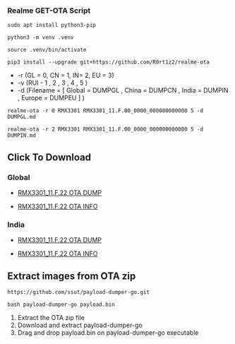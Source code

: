### Realme GET-OTA Script

```
sudo apt install python3-pip
```
```
python3 -m venv .venv
```
```
source .venv/bin/activate
```
```
pip3 install --upgrade git+https://github.com/R0rt1z2/realme-ota
```

- -r (GL = 0, CN = 1, IN= 2, EU = 3)
- -v (RUI - 1 , 2 , 3 , 4 , 5 )
- -d (Filename = [ Global = DUMPGL , China = DUMPCN , India = DUMPIN , Europe = DUMPEU ] )

```
realme-ota -r 0 RMX3301 RMX3301_11.F.00_0000_000000000000 5 -d DUMPGL.md
```
```
realme-ota -r 2 RMX3301 RMX3301_11.F.00_0000_000000000000 5 -d DUMPIN.md
```


## Click To Download


### Global

- [RMX3301_11.F.22 OTA DUMP](https://gauss-componentotacostmanual-sg.allawnofs.com/remove-d530d043bec503b835bcb5ede0f4f4ce/component-ota/24/02/23/188d97a61eba446ea32adc91942abddf.zip)

- [RMX3301_11.F.22 OTA INFO](https://gauss-componentotacostmanual-sg.allawnofs.com/remove-d530d043bec503b835bcb5ede0f4f4ce/component-ota/24/03/04/83c6ca9e37db4b48b9233638891826d1.html?logoType=1)

### India

- [RMX3301_11.F.22 OTA DUMP](https://gauss-componentotacostmanual-in.allawnofs.com/remove-d530d043bec503b835bcb5ede0f4f4ce/component-ota/24/02/23/188d97a61eba446ea32adc91942abddf.zip)

- [RMX3301_11.F.22 OTA INFO](https://gauss-componentotacostmanual-in.allawnofs.com/remove-d530d043bec503b835bcb5ede0f4f4ce/component-ota/24/03/04/83c6ca9e37db4b48b9233638891826d1.html?logoType=1)

## Extract images from OTA zip

```
https://github.com/ssut/payload-dumper-go.git
```

```
bash payload-dumper-go payload.bin
```

1. Extract the OTA zip file
2. Download and extract payload-dumper-go
3. Drag and drop payload.bin on payload-dumper-go executable

